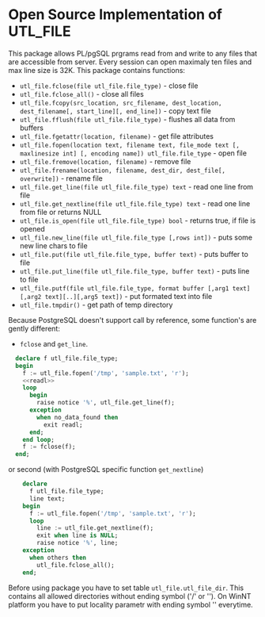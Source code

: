 # Open Source Implementation of UTL\_FILE

This package allows PL/pgSQL prgrams read from and write to any files that are accessible from server. Every session can open maximaly ten files and max line size is 32K. This package contains functions:

* `utl_file.fclose(file utl_file.file_type)` - close file
* `utl_file.fclose_all()` - close all files
* `utl_file.fcopy(src_location, src_filename, dest_location, dest_filename[, start_line][, end_line])` - copy text file
* `utl_file.fflush(file utl_file.file_type)` - flushes all data from buffers
* `utl_file.fgetattr(location, filename)` - get file attributes
* `utl_file.fopen(location text, filename text, file_mode text [, maxlinesize int] [, encoding name]) utl_file.file_type` - open file
* `utl_file.fremove(location, filename)` - remove file
* `utl_file.frename(location, filename, dest_dir, dest_file[, overwrite])` - rename file
* `utl_file.get_line(file utl_file.file_type) text` - read one line from file
* `utl_file.get_nextline(file utl_file.file_type) text` - read one line from file or returns NULL
* `utl_file.is_open(file utl_file.file_type) bool` - returns true, if file is opened
* `utl_file.new_line(file utl_file.file_type [,rows int])` - puts some new line chars to file
* `utl_file.put(file utl_file.file_type, buffer text)` - puts buffer to file
* `utl_file.put_line(file utl_file.file_type, buffer text)` - puts line to file
* `utl_file.putf(file utl_file.file_type, format buffer [,arg1 text][,arg2 text][..][,arg5 text])` - put formated text into file
* `utl_file.tmpdir()` - get path of temp directory

Because PostgreSQL doesn't support call by reference, some function's are gently different:

* `fclose` and `get_line`.

```sql
  declare f utl_file.file_type;
  begin
    f := utl_file.fopen('/tmp', 'sample.txt', 'r');
    <<readl>>
    loop
      begin
        raise notice '%', utl_file.get_line(f);
      exception
        when no_data_found then
          exit readl;
      end;
    end loop;
    f := fclose(f);
  end; 
```

or second (with PostgreSQL specific function `get_nextline`)

```sql
    declare 
      f utl_file.file_type;
      line text;
    begin
      f := utl_file.fopen('/tmp', 'sample.txt', 'r');
      loop
        line := utl_file.get_nextline(f);
        exit when line is NULL;
        raise notice '%', line;
    exception
      when others then
        utl_file.fclose_all();
    end;
```

Before using package you have to set table `utl_file.utl_file_dir`. This contains all allowed directories without ending symbol ('/' or '\'). On WinNT platform you have to put locality parametr with ending symbol '\' everytime.

